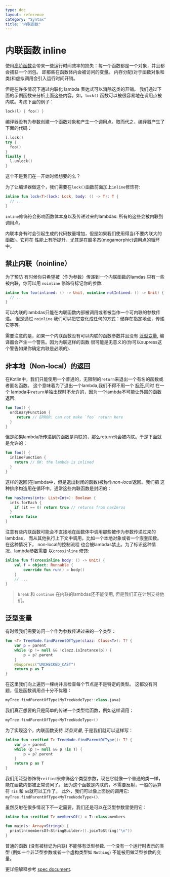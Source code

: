 ```yaml
---
type: doc
layout: reference
category: "Syntax"
title: "内联函数"
---
```


# 内联函数 inline

使用[高阶函数](lambdas.html)会带来一些运行时间效率的损失：每一个函数都是一个对象，并且都会捕获一个闭包。
即那些在函数体内会被访问的变量。
内存分配(对于函数对象和类)和虚拟调用会引入运行时间开销。

但是在许多情况下通过内联化 lambda 表达式可以消除这类的开销。
我们通过下面的示例函数来分析上面这些内容。如，`lock()` 函数可以被很容易地在调用点被内联。考虑下面的例子：

``` kotlin
lock(l) { foo() }
```

编译器没有为参数创建一个函数对象和产生一个调用点。取而代之，编译器产生了下面的代码：

``` kotlin
l.lock()
try {
  foo()
}
finally {
  l.unlock()
}
```

这个不是我们在一开始时候想要的么？

为了让编译器做这个，我们需要在`lock()`函数前面加上`inline`修饰符:

``` kotlin
inline fun lock<T>(lock: Lock, body: () -> T): T {
  // ...
}
```

`inline`修饰符会影响函数体本身以及传递过来的lambdas: 所有的这些会被内联到
调用点。

内联本身有时会引起生成的代码数量增加，但是如果我们使用得当(不要内联大的函数)。它将在
性能上有所提升，尤其是在超多态(megamorphic)调用点的循环中。

## 禁止内联（noinline）

为了预防 有时候你只希望被（作为参数）传递到一个内联函数的lamdas 只有一些被内联，你可以用 `noinline` 修饰符标记你的参数:

``` kotlin
inline fun foo(inlined: () -> Unit, noinline notInlined: () -> Unit) {
  // ...
}
```

可以内联的lambdas只能在内联函数内部被调用或者被当作一个可内联的参数传递。
但是通过 `noinline` 我们可以把它变化成任何的方式：储存在指定地点，传递它等等。

需要注意的是，如果一个内联函数没有可以内联的函数参数并且没有
[泛型变量](#reified-type-parameters), 编译器会产生一个警告。因为内联这样的函数
很可能是无意义的(你可以supress这个警告如果你确定内联是必须的).

## 非本地（Non-local）的返回

在Kotlin中，我们只能使用一个普通的，无限制的`return`来退出一个有名的函数或者匿名函数。
这个意味着为了退出一个lambda,我们不得不用一个 [标签](returns.html#return-at-labels),同时 在一个
lambda中`return`单独出现时不允许的，因为一个lambda不可能让外围的函数返回:

``` kotlin
fun foo() {
  ordinaryFunction {
     return // ERROR: can not make `foo` return here
  }
}
```

但是如果lambda所传递到的函数是内联的，那么return也会被内联。于是下面就是允许的：

``` kotlin
fun foo() {
  inlineFunction {
    return // OK: the lambda is inlined
  }
}
```

这样的返回(在lambda中，但是退出封闭的函数)被称作*non-local*返回。我们把
这种排序构造用在循环中。通常这些内联函数是封闭的：

``` kotlin
fun hasZeros(ints: List<Int>): Boolean {
  ints.forEach {
    if (it == 0) return true // returns from hasZeros
  }
  return false
}
```

注意有些内联函数可能会不直接地在函数体中调用那些被作为参数传递过来的lambdas，
而从其他执行上下文中调用，比如一个本地对象或者一个嵌套函数。在这种情况下， non-local的控制流程
也会被lambdas禁止。为了标识这种情况，lambda参数需要
以`crossinline` 修饰:

``` kotlin
inline fun f(crossinline body: () -> Unit) {
    val f = object: Runnable {
        override fun run() = body()
    }
    // ...
}
```


> `break` 和 `continue` 在内联的lambdas还不能使用, 但是我们正在计划支持他们。

## 泛型变量

有时候我们需要访问一个作为参数传递过来的一个类型：

``` kotlin
fun <T> TreeNode.findParentOfType(clazz: Class<T>): T? {
    var p = parent
    while (p != null && !clazz.isInstance(p)) {
        p = p?.parent
    }
    @Suppress("UNCHECKED_CAST")
    return p as T
}
```

在这里我们向上遍历一棵树并且检查每个节点是不是特定的类型。
这都没有问题，但是函数调用点十分不优雅：

``` kotlin
myTree.findParentOfType(MyTreeNodeType::class.java)
```

我们真正想要的只是简单的传递一个类型给函数，例如这样调用：

``` kotlin
myTree.findParentOfType<MyTreeNodeType>()
```

为了实现这个，内联函数支持 *泛型变量*, 于是我们就可以这样写：

``` kotlin
inline fun <reified T> TreeNode.findParentOfType(): T? {
    var p = parent
    while (p != null && p !is T) {
        p = p?.parent
    }
    return p as T
}
```

我们用泛型修饰符`reified`来修饰这个类型参数，现在它就像一个普通的类一样，能在函数内部被正常访问了。
因为这个函数是内联的，不需要反射，一般的运算符 `!is`
和 `as`就可以工作了。 此外，我们可以像上面说的调用它:
`myTree.findParentOfType<MyTreeNodeType>()`.

虽然反射在很多情况下不一定需要，我们还是可以在泛型参数里使用它：

``` kotlin
inline fun <reified T> membersOf() = T::class.members

fun main(s: Array<String>) {
  println(membersOf<StringBuilder>().joinToString("\n"))
}
```

普通的函数 (没有被标记为内联) 不能够有泛型参数.
一个没有一个运行时表示的类型 (例如一个非泛型参数或者一个虚构类型如 `Nothing`)
不能被用做泛型参数的变量。

更详细解释参考 [spec document](https://github.com/JetBrains/kotlin/blob/master/spec-docs/reified-type-parameters.md).
